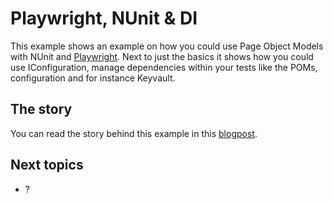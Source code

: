 # Playwright, NUnit & DI

This example shows an example on how you could use Page Object Models with NUnit and [Playwright](https://playwright.dev/). Next to just the basics it shows how you could use IConfiguration, manage dependencies within your tests like the POMs, configuration and for instance Keyvault.

## The story
You can read the story behind this example in this [blogpost](https://dev.to/oscarvantol/playwright-nunit-page-object-models-and-dependencies-5ac1).

## Next topics
- ?
